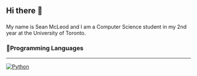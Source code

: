 ## Hi there 👋
###
My name is Sean McLeod and I am a Computer Science student in my 2nd year at the University of Toronto.

### 🎯Programming Languages
___
<a href="https://github.com/search?q=user%3ASean-McLeod+language%3Apython"><img alt="Python" src="https://img.shields.io/badge/Python-14354C.svg?logo=python&logoColor=white"></a>









<!--
**Sean-McLeod/Sean-McLeod** is a ✨ _special_ ✨ repository because its `README.md` (this file) appears on your GitHub profile.

Here are some ideas to get you started: 

- 🔭 I’m currently working on ...
- 🌱 I’m currently learning ...
- 👯 I’m looking to collaborate on ...
- 🤔 I’m looking for help with ...
- 💬 Ask me about ...
- 📫 How to reach me: ...
- 😄 Pronouns: ...
- ⚡ Fun fact: ...
-->
